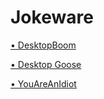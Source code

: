 # Jokeware

[• DesktopBoom](https://d0pple33.github.io/BugLog/Jokew/DesktopBoom.html)

[• Desktop Goose](https://d0pple33.github.io/BugLog/Jokew/Goose.html)

[• YouAreAnIdiot](https://d0pple33.github.io/BugLog/Jokew/Idiot.html)

